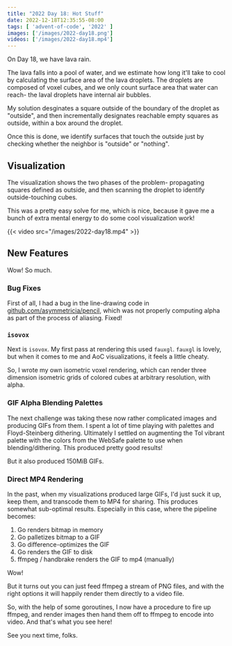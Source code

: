 ```yaml
---
title: "2022 Day 18: Hot Stuff"
date: 2022-12-18T12:35:55-08:00
tags: [ 'advent-of-code', '2022' ]
images: ['/images/2022-day18.png']
videos: ['/images/2022-day18.mp4']
---
```

On Day 18, we have lava rain.

<!--more-->

The lava falls into a pool of water, and we estimate how long it'll take to
cool by calculating the surface area of the lava droplets. The droplets are
composed of voxel cubes, and we only count surface area that water can reach-
the laval droplets have internal air bubbles.

My solution desginates a square outside of the boundary of the droplet as
"outside", and then incrementally designates reachable empty squares as
outside, within a box around the droplet.

Once this is done, we identify surfaces that touch the outside just by checking
whether the neighbor is "outside" or "nothing".

## Visualization

The visualization shows the two phases of the problem- propagating squares
defined as outside, and then scanning the droplet to identify outside-touching
cubes.

This was a pretty easy solve for me, which is nice, because it gave me a bunch
of extra mental energy to do some cool visualization work!

{{< video src="/images/2022-day18.mp4" >}}

## New Features

Wow! So much.

### Bug Fixes

First of all, I had a bug in the line-drawing code in
[github.com/asymmetricia/pencil](https://github.com/asymmetricia/pencil), which
was not properly computing alpha as part of the process of aliasing. Fixed!

### `isovox`

Next is `isovox`. My first pass at rendering this used `fauxgl`. `fauxgl` is
lovely, but when it comes to me and AoC visualizations, it feels a little
cheaty.

So, I wrote my own isometric voxel rendering, which can render three dimension
isometric grids of colored cubes at arbitrary resolution, with alpha.

### GIF Alpha Blending Palettes

The next challenge was taking these now rather complicated images and producing
GIFs from them. I spent a lot of time playing with palettes and Floyd-Steinberg
dithering. Ultimately I settled on augmenting the Tol vibrant palette with the
colors from the WebSafe palette to use when blending/dithering. This produced
pretty good results!

But it also produced 150MiB GIFs.

### Direct MP4 Rendering

In the past, when my visualizations produced large GIFs, I'd just suck it up,
keep them, and transcode them to MP4 for sharing. This produces somewhat
sub-optimal results. Especially in this case, where the pipeline becomes:

1. Go renders bitmap in memory
2. Go palletizes bitmap to a GIF
3. Go difference-optimizes the GIF
4. Go renders the GIF to disk
5. ffmpeg / handbrake renders the GIF to mp4 (manually)

Wow!

But it turns out you can just feed ffmpeg a stream of PNG files, and with the
right options it will happily render them directly to a video file.

So, with the help of some goroutines, I now have a procedure to fire up ffmpeg,
and render images then hand them off to ffmpeg to encode into video. And that's
what you see here!

See you next time, folks.
